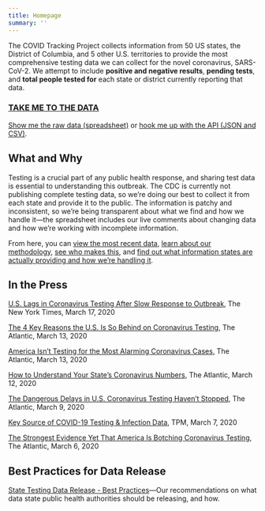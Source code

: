 ```yaml
---
title: Homepage
summary: ''
---
```

The COVID Tracking Project collects information from 50 US states, the District of Columbia, and 5 other U.S. territories to provide the most comprehensive testing data we can collect for the novel coronavirus, SARS-CoV-2. We attempt to include **positive and negative results**, **pending tests**, and **total people tested for** each state or district currently reporting that data.

### [TAKE ME TO THE DATA](/data)

[Show me the raw data (spreadsheet)](https://docs.google.com/spreadsheets/u/2/d/e/2PACX-1vRwAqp96T9sYYq2-i7Tj0pvTf6XVHjDSMIKBdZHXiCGGdNC0ypEU9NbngS8mxea55JuCFuua1MUeOj5/pubhtml) or [hook me up with the API (JSON and CSV)](https://covidtracking.com/api/).

## What and Why

Testing is a crucial part of any public health response, and sharing test data is essential to understanding this outbreak. The CDC is currently not publishing complete testing data, so we’re doing our best to collect it from each state and provide it to the public. The information is patchy and inconsistent, so we’re being transparent about what we find and how we handle it—the spreadsheet includes our live comments about changing data and how we’re working with incomplete information.

From here, you can [view the most recent data](https://docs.google.com/spreadsheets/u/2/d/e/2PACX-1vRwAqp96T9sYYq2-i7Tj0pvTf6XVHjDSMIKBdZHXiCGGdNC0ypEU9NbngS8mxea55JuCFuua1MUeOj5/pubhtml), [learn about our methodology](/about-tracker/), [see who makes this](/about-team/), and [find out what information states are actually providing and how we’re handling it](/notes/).

## In the Press

[U.S. Lags in Coronavirus Testing After Slow Response to Outbreak](https://www.nytimes.com/interactive/2020/03/17/us/coronavirus-testing-data.html), The New York Times, March 17, 2020

[The 4 Key Reasons the U.S. Is So Behind on Coronavirus Testing](https://www.theatlantic.com/health/archive/2020/03/why-coronavirus-testing-us-so-delayed/607954/), The Atlantic, March 13, 2020

[America Isn’t Testing for the Most Alarming Coronavirus Cases](https://www.theatlantic.com/science/archive/2020/03/who-gets-tested-coronavirus/607999/), The Atlantic, March 13, 2020

[How to Understand Your State’s Coronavirus Numbers](https://www.theatlantic.com/technology/archive/2020/03/how-understand-your-states-coronavirus-numbers/607921/), The Atlantic, March 12, 2020

[The Dangerous Delays in U.S. Coronavirus Testing Haven’t Stopped](https://www.theatlantic.com/health/archive/2020/03/coronavirus-testing-numbers/607714/), The Atlantic, March 9, 2020

[Key Source of COVID-19 Testing & Infection Data](https://talkingpointsmemo.com/edblog/key-source-of-covid-19-testing-infection-data), TPM, March 7, 2020

[The Strongest Evidence Yet That America Is Botching Coronavirus Testing](https://www.theatlantic.com/health/archive/2020/03/how-many-americans-have-been-tested-coronavirus/607597/), The Atlantic, March 6, 2020

## Best Practices for Data Release

[State Testing Data Release - Best Practices](https://docs.google.com/document/d/1OyN6_1UeDePwPwKi6UKZB8GwNC7-kSf1-BO2af8kqVA/edit)—Our recommendations on what data state public health authorities should be releasing, and how.
